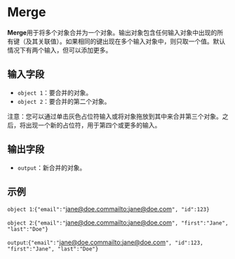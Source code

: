 # Merge

<strong>Merge</strong>用于将多个对象合并为一个对象。输出对象包含任何输入对象中出现的所有键（及其关联值）。如果相同的键出现在多个输入对象中，则只取一个值。默认情况下有两个输入，但可以添加更多。

## 输入字段

- `object 1`：要合并的对象。
- `object 2`：要合并的第二个对象。

注意：您可以通过单击灰色占位符输入或将对象拖放到其中来合并第三个对象。之后，将出现一个新的占位符，用于第四个或更多的输入。

## 输出字段

- `output`：新合并的对象。

## 示例

`object 1`:`{"email":"`<u>jane@doe.commailto:jane@doe.com</u>`", "id":123}`

`object 2`:`{"email":"`<u>jane@doe.commailto:jane@doe.com</u>`", "first":"Jane", "last":"Doe"}`

`output`:`{"email":"`<u>jane@doe.commailto:jane@doe.com</u>`", "id":123, "first":"Jane", "last":"Doe"}`
